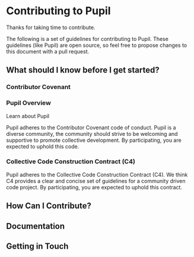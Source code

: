 # Contributing to Pupil
Thanks for taking time to contribute.

The following is a set of guidelines for contributing to Pupil. These guidelines (like Pupil) are open source, so feel free to propose changes to this document with a pull request.

## What should I know before I get started?

### Contributor Covenant

### Pupil Overview
Learn about Pupil 

Pupil adheres to the Contributor Covenant code of conduct. Pupil is a diverse community, the community should strive to be welcoming and supportive to promote collective development. By participating, you are expected to uphold this code.


### Collective Code Construction Contract (C4)

Pupil adheres to the Collective Code Construction Contract (C4). We think C4 provides a clear and concise set of guidelines for a community driven code project. By participating, you are expected to uphold this contract. 


## How Can I Contribute?


## Documentation


## Getting in Touch


